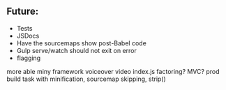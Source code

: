

## Future:

- Tests
- JSDocs
- Have the sourcemaps show post-Babel code
- Gulp serve/watch should not exit on error
- flagging


more able miny framework
voiceover video
index.js factoring?
MVC?
prod build task with minification, sourcemap skipping, strip()
